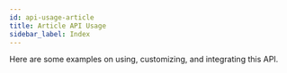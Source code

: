 ```yaml
---
id: api-usage-article
title: Article API Usage
sidebar_label: Index
---
```


Here are some examples on using, customizing, and integrating this API.